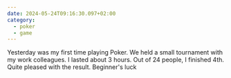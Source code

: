 ```yaml
---
date: 2024-05-24T09:16:30.097+02:00
category:
  - poker
  - game
---
```


Yesterday was my first time playing Poker. We held a small tournament with my work colleagues. I lasted about 3 hours. Out of 24 people, I finished 4th. Quite pleased with the result. 
Beginner's luck
